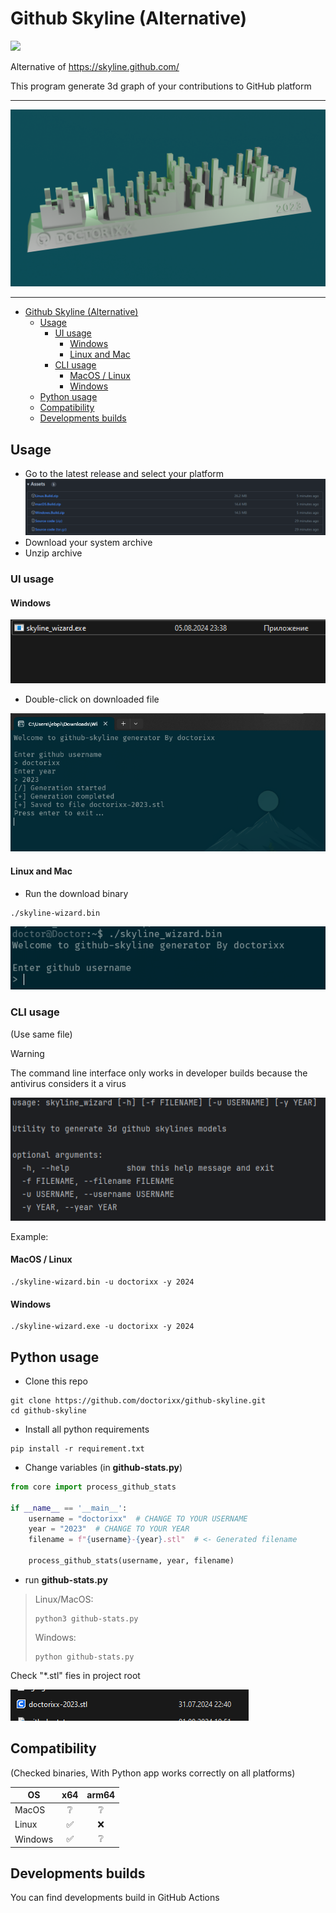 # Github Skyline (Alternative)  
![](https://img.shields.io/badge/export-stl-blue)


Alternative of https://skyline.github.com/

This program generate 3d graph of your contributions to GitHub platform
___
![](images/render.png "Github skyline render")
___

<!-- TOC -->
* [Github Skyline (Alternative)](#github-skyline-alternative-)
  * [Usage](#usage)
    * [UI usage](#ui-usage)
      * [Windows](#windows)
      * [Linux and Mac](#linux-and-mac)
    * [CLI usage](#cli-usage)
      * [MacOS / Linux](#macos--linux)
      * [Windows](#windows-1)
  * [Python usage](#python-usage)
  * [Compatibility](#compatibility)
  * [Developments builds](#developments-builds)
<!-- TOC -->

## Usage

- Go to the latest release and select your platform
  ![](images/release_assets.png "Github skyline render")
- Download your system archive
- Unzip archive

### UI usage

#### Windows

![](images/windows_open.png "Github skyline render")

- Double-click on downloaded file

![](images/windows_work_example.png "Github skyline render")

#### Linux and Mac

- Run the download binary

```shell
./skyline-wizard.bin
```

![](images/linux_run_example.png "Github skyline render")

### CLI usage
(Use same file)
> [!WARNING]  
> The command line interface only works in developer builds because the antivirus considers it a virus


![img.png](images/cli_options.png)

Example:

#### MacOS / Linux

```shell
./skyline-wizard.bin -u doctorixx -y 2024
```

#### Windows

```shell
./skyline-wizard.exe -u doctorixx -y 2024
```

## Python usage

- Clone this repo

```shell
git clone https://github.com/doctorixx/github-skyline.git
cd github-skyline
```

- Install all python requirements

```shell
pip install -r requirement.txt
```

- Change variables (in **github-stats.py**)

```python
from core import process_github_stats

if __name__ == '__main__':
    username = "doctorixx"  # CHANGE TO YOUR USERNAME
    year = "2023"  # CHANGE TO YOUR YEAR
    filename = f"{username}-{year}.stl"  # <- Generated filename

    process_github_stats(username, year, filename)
```

- run **github-stats.py**

> Linux/MacOS:
> ```shell
> python3 github-stats.py
> ```
> Windows:
> ```shell
> python github-stats.py
> ```

Check "*.stl" fies in project root

![](images/stl_file.png "Stl file in explorer")

## Compatibility

(Checked binaries, With Python app works correctly on all platforms)

| OS      | x64 | arm64 |
|---------|:---:|:-----:|
| MacOS   |  ❔  |   ❔   |
| Linux   |  ✅  |   ❌   |
| Windows |  ✅  |   ❔   |

## Developments builds

You can find developments build in GitHub Actions
